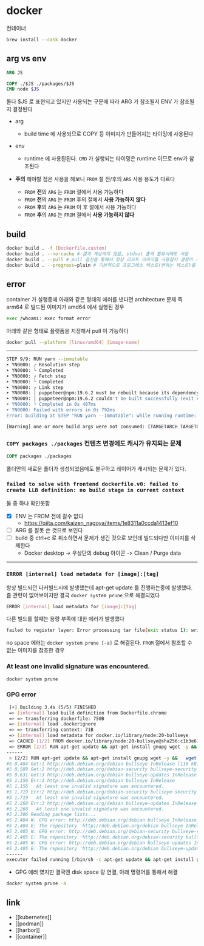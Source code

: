 # docker
컨테이너
```sh
brew install --cask docker 
```

## arg vs env
```Dockerfile
ARG JS

COPY ./$JS ./packages/$JS
CMD node $JS
```
둘다 $JS 로 표현되고 있지만 사용되는 구문에 따라 ARG 가 참조될지 ENV 가 참조될지 결정된다

- arg
  - build time 에 사용되므로 COPY 등 이미지가 만들어지는 타이밍에 사용된다
- env
  - runtime 에 사용된된다. `CMD` 가 실행되는 타이밍은 runtime 이므로 env가 참조된다
  
- **주의** 해야할 점은 사용을 해보니 `FROM` 절 전/후의 `ARG` 사용 용도가 다르다
  - `FROM` **전**의 `ARG` 는 `FROM` 절에서 사용 가능하다
  - `FROM` **전**의 `ARG` 는 `FROM` 후의 절에서 **사용 가능하지 않다**
  - `FROM` **후**의 `ARG` 는 `FROM` 이 후 절에서 사용 가능하다
  - `FROM` **후**의 `ARG` 는 `FROM` 절에서 **사용 가능하지 않다**

## build
```sh
docker build . -f [Dockerfile.custom]
docker build . --no-cache # 결과 캐싱하지 않음, stdout 출력 필요시에도 사용
docker build . --pull # pull 옵션을 통해서 항상 리모트 이미지를 사용할지 결정이 가능
docker build . --progress=plain # 기본적으로 프로그레스 텍스트(변하는 텍스트)를 보여주는데 이를 plain text 를 출력하는게 좋음
```

## error
container 가 실행중에 아래와 같은 형태의 에러를 낸다면 architecture 문제
즉 arm64 로 빌드된 이미지가 amd64 에서 실행된 경우
```sh
exec /whoami: exec format error                                                                                                              │
```

아래와 같은 형태로 플랫폼을 지정해서 pull 이 가능하다
```sh
docker pull --platform [linux/amd64] [image-name]
```
---
```sh
STEP 9/9: RUN yarn --immutable
➤ YN0000: ┌ Resolution step
➤ YN0000: └ Completed
➤ YN0000: ┌ Fetch step
➤ YN0000: └ Completed
➤ YN0000: ┌ Link step
➤ YN0008: │ puppeteer@npm:19.6.2 must be rebuilt because its dependency tree changed
➤ YN0009: │ puppeteer@npm:19.6.2 couldn't be built successfully (exit code 1, logs can be found here: /tmp/xfs-2807b8a5/build.log)
➤ YN0000: └ Completed in 0s 487ms
➤ YN0000: Failed with errors in 0s 792ms
Error: building at STEP "RUN yarn --immutable": while running runtime: exit status 1
```
```sh 
[Warning] one or more build args were not consumed: [TARGETARCH TARGETOS TARGETPLATFORM]
```

### `COPY packages ./packages` 컨텐츠 변경에도 캐시가 유지되는 문제
```Dockerfile
COPY packages ./packages
```
폴더안의 새로운 폴더가 생성되었음에도 불구하고 레이어가 캐시되는 문제가 있다.

### `failed to solve with frontend dockerfile.v0: failed to create LLB definition: no build stage in current context`
둘 중 하나 확인못함
- [X] ENV 는 FROM 전에 갈수 없다
  + https://qiita.com/kaizen_nagoya/items/1e8311a0ccda1413ef10
- [ ] ARG 를 잘못 쓴 것으로 보인다
- [ ] build 중 ctrl+c 로 취소하면서 문제가 생긴 것으로 보인데 빌드되다만 이미지를 삭제한다
  - Docker desktop -> 우상단의 debug 아이콘 -> Clean / Purge data

---

### `ERROR [internal] load metadata for [image]:[tag]`
항상 빌드되던 다커빌드시에 발생했는데 apt-get update 를 진행하는중에 발생했다. 좀 관련이 없어보이지만 결국 `docker system prune` 으로 해결되었다
```sh 
ERROR [internal] load metadata for [image]:[tag]
```
 다른 빌드를 할때는 용량 부족에 대한 에러가 발생했다
```sh 
failed to register layer: Error processing tar file(exit status 1): write /home/pptruser/.cache/puppeteer/chrome/linux-113.0.5672.63/chrome-linux64/ClearKeyCdm/_platform_specific/linux_x64/libclearkeycdm.so: no space left on device
```
no space 에러는 `docker system prune [-a]` 로 해결된다.
`FROM` 절에서 참조할 수 없는 이미지를 참조한 경우

### At least one invalid signature was encountered.
```sh 
docker system prune
```

### GPG error  
```sh
 [+] Building 3.4s (5/5) FINISHED
 => [internal] load build definition from Dockerfile.chrome                                                                                                                                                                        0.0s
 => => transferring dockerfile: 750B                                                                                                                                                                                               0.0s
 => [internal] load .dockerignore                                                                                                                                                                                                  0.0s
 => => transferring context: 71B                                                                                                                                                                                                   0.0s
 => [internal] load metadata for docker.io/library/node:20-bullseye                                                                                                                                                                0.9s
 => CACHED [1/2] FROM docker.io/library/node:20-bullseye@sha256:c1b3e61fa0fde701bdb45032796bc4bb020a8c53f06cba5765584b620087fa03                                                                                                   0.0s
 => ERROR [2/2] RUN apt-get update && apt-get install gnupg wget -y &&   wget --quiet --output-document=- https://dl-ssl.google.com/linux/linux_signing_key.pub | gpg --dearmor > /etc/apt/trusted.gpg.d/google-archive.gpg &&     2.4s
------
 > [2/2] RUN apt-get update && apt-get install gnupg wget -y &&   wget --quiet --output-document=- https://dl-ssl.google.com/linux/linux_signing_key.pub | gpg --dearmor > /etc/apt/trusted.gpg.d/google-archive.gpg &&   sh -c 'echo "deb [arch=amd64] http://dl.google.com/linux/chrome/deb/ stable main" >> /etc/apt/sources.list.d/google.list' &&   apt-get update &&   apt-get install google-chrome-stable -y --no-install-recommends &&   rm -rf /var/lib/apt/lists/*:
#5 0.484 Get:1 http://deb.debian.org/debian bullseye InRelease [116 kB]
#5 0.589 Get:2 http://deb.debian.org/debian-security bullseye-security InRelease [48.4 kB]
#5 0.631 Get:3 http://deb.debian.org/debian bullseye-updates InRelease [44.1 kB]
#5 1.156 Err:1 http://deb.debian.org/debian bullseye InRelease
#5 1.156   At least one invalid signature was encountered.
#5 1.719 Err:2 http://deb.debian.org/debian-security bullseye-security InRelease
#5 1.719   At least one invalid signature was encountered.
#5 2.268 Err:3 http://deb.debian.org/debian bullseye-updates InRelease
#5 2.268   At least one invalid signature was encountered.
#5 2.306 Reading package lists...
#5 2.404 W: GPG error: http://deb.debian.org/debian bullseye InRelease: At least one invalid signature was encountered.
#5 2.404 E: The repository 'http://deb.debian.org/debian bullseye InRelease' is not signed.
#5 2.405 W: GPG error: http://deb.debian.org/debian-security bullseye-security InRelease: At least one invalid signature was encountered.
#5 2.405 E: The repository 'http://deb.debian.org/debian-security bullseye-security InRelease' is not signed.
#5 2.405 W: GPG error: http://deb.debian.org/debian bullseye-updates InRelease: At least one invalid signature was encountered.
#5 2.405 E: The repository 'http://deb.debian.org/debian bullseye-updates InRelease' is not signed.
------
executor failed running [/bin/sh -c apt-get update && apt-get install gnupg wget -y &&   wget --quiet --output-document=- https://dl-ssl.google.com/linux/linux_signing_key.pub | gpg --dearmor > /etc/apt/trusted.gpg.d/google-archive.gpg &&   sh -c 'echo "deb [arch=amd64] http://dl.google.com/linux/chrome/deb/ stable main" >> /etc/apt/sources.list.d/google.list' &&   apt-get update &&   apt-get install google-chrome-stable -y --no-install-recommends &&   rm -rf /var/lib/apt/lists/*]: exit code: 100

```
- GPG 에러 였지만 결국엔 disk space 랑 연결, 아래 명령어를 통해서 해결
```sh 
docker system prune -a
```

## link
- [[kubernetes]]
- [[podman]]
- [[harbor]]
- [[container]]
